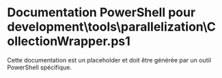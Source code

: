 # Documentation PowerShell pour development\tools\parallelization\CollectionWrapper.ps1

Cette documentation est un placeholder et doit être générée par un outil PowerShell spécifique.
